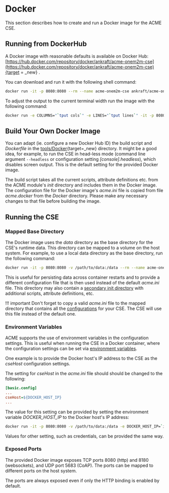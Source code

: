 # Docker

This section describes how to create and run a Docker image for the ACME CSE. 


## Running from DockerHub

A Docker image with reasonable defaults is available on Docker Hub: [https://hub.docker.com/repository/docker/ankraft/acme-onem2m-cse](https://hub.docker.com/repository/docker/ankraft/acme-onem2m-cse){target = _new} .

You can download and run it with the following shell command:

```sh title="Download Image and Run"
docker run -it -p 8080:8080 --rm --name acme-onem2m-cse ankraft/acme-onem2m-cse
```

To adjust the output to the current terminal width run the image with the following command:

```sh title="Run Container with Terminal Width"
docker run -e COLUMNS="`tput cols`" -e LINES="`tput lines`" -it -p 8080:8080 --rm --name acme-onem2m-cse ankraft/acme-onem2m-cse
```


## Build Your Own Docker Image

You can adapt (ie. configure a new Docker Hub ID) the build script and *Dockerfile* in the [tools/Docker](https://github.com/ankraft/ACME-oneM2M-CSE/blob/master/tools/Docker){target=_new} directory. It might be a good idea, for example, to run the CSE in head-less mode (command line argument `--headless` or configuration setting *[console].headless*), which disables screen output. This is the default setting for the provided Docker image.

The build script takes all the current scripts, attribute definitions etc. from the ACME module's *init* directory and includes them in the Docker image. The configuration file for the Docker image's *acme.ini* file is copied from file *acme.docker* from the *Docker* directory. Please make any necessary changes to that file before building the image.


## Running the CSE 

### Mapped Base Directory

The Docker image uses the *data* directory as the base directory for the CSE's runtime data. This directory can be mapped to a volume on the host system. For example, to use a local data directory as the base directory, run the following command:

```sh title="Run Container with Mapped Base Directory"
docker run -it -p 8080:8080 -v /path/to/data:/data --rm --name acme-onem2m-cse ankraft/acme-onem2m-cse
```

This is useful for persisting data across container restarts and to provide a different configuration file that is then used instead of the default *acme.ini* file. This directory may also contain a [secondary init directory](../setup/Running.md#secondary-init-directory) with additional scripts, attribute definitions, etc.

!!! important
	Don't forget to copy a valid *acme.ini* file to the mapped directory that contains all the [configurations](../setup/Configuration-basic.md) for your CSE. The CSE will use this file instead of the default one.


###  Environment Variables

ACME supports the use of environment variables in the configuration settings. This is useful when running the CSE in a Docker container, where the configuration settings can be set via [environment variables](../setup/Configuration-introduction.md#environment-variables). 

One example is to provide the Docker host's IP address to the CSE as the *cseHost* configuration settings.

The setting for *cseHost* in the *acme.ini* file should should be changed to the following:

```ini title="Use Environment Variable to set the Host IP"
[basic.config]
...
cseHost=${DOCKER_HOST_IP}
...
```


The value for this setting can be provided by setting the environment variable *DOCKER_HOST_IP* to the Docker host's IP address:

```sh title="Run Container with Docker Host IP Environment Variable"
docker run -it -p 8080:8080 -v /path/to/data:/data -e DOCKER_HOST_IP=`ifconfig en0 | awk '$1 == "inet" {print $2}'` -rm --name acme-onem2m-cse ankraft/acme-onem2m-cse
```

Values for other setting, such as credentials, can be provided the same way.


### Exposed Ports

The provided Docker image exposes TCP ports 8080 (http) and 8180 (websockets), and UDP port 5683 (CoAP). The ports can be mapped to different ports on the host system. 

The ports are always exposed even if only the HTTP binding is enabled by default.